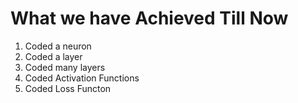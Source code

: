 # What we have Achieved Till Now


1. Coded a neuron
2. Coded a layer
3. Coded many layers
4. Coded Activation Functions
5. Coded Loss Functon
